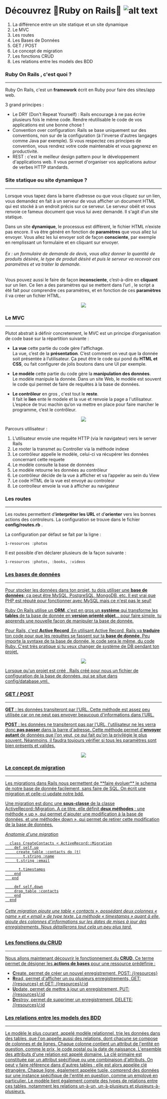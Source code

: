 # Découvrez :train:Ruby on Rails:train: ![alt text][logo]

 1. La différence entre un site statique et un site dynamique
 2. Le MVC
 3. Les routes
 4. Les Bases de Données
 5. GET / POST
 6. Le concept de migration
 7. Les fonctions CRUD
 8. Les relations entre les models des BDD

### Ruby On Rails , c'est quoi ? 
<hr>

Ruby On Rails, c'est un **framework** écrit en Ruby pour faire des sites/app web. 

3 grand principes : 

- Le DRY (Don't Repeat Yourself) : 
Rails encourage à ne pas écrire plusieurs fois le même code. Rendre réutilisable le code de vos applications est une bonne chose !
- Convention over configuration: 
Rails se base uniquement sur des conventions, non sur de la configuration (à l'inverse d'autres langages comme Java par exemple). Si vous respectez ces principes de convention, vous rendrez votre code maintenable et vous gagnerez en productivité.
- REST : 
c'est le meilleur design pattern pour le développement d'applications web. Il vous permet d'organiser vos applications autour de verbes HTTP standards.


### Site statique ou site dynamique ?
<hr>
 Lorsque vous tapez dans la barre d’adresse ou que vous cliquez sur un lien, vous demandez en fait à un serveur de vous afficher un document HTML qui est stocké à un endroit précis sur ce serveur. Le serveur obéit et vous renvoie ce fameux document que vous lui avez demandé. Il s'agit d'un site statique.


Dans un site **dynamique**, le processus est différent, le fichier HTML n’existe pas encore. Il va être généré en fonction de **paramètres** que vous allez lui envoyer.
Vous allez les lui envoyer soit de façon **consciente**, par exemple en remplissant un formulaire et en cliquant sur envoyer. 
    
###### *Ex :  un formulaire de demande de devis, vous allez donner la quantité de produits désirée, le type de produit désiré et puis le serveur va recevoir ces paramètres et va traiter la demande.*

Vous pouvez aussi le faire de façon **inconsciente**, c’est-à-dire en **cliquant** sur un lien. Ce lien a des paramètres qui se mettent dans l’url , le script a été fait pour comprendre ces paramètres,  et en fonction de ces **paramètres** il va créer un fichier HTML.


<p align="center">
    <img src="https://www.pluralsight.com/content/pluralsight/en/blog/creative-professional/sta/static-dynamic-websites-theres-difference/_jcr_content/main/hero_blog_block/image-res.img.jpg/1446605940972.jpg" target="_blank">
</p>


### Le MVC
<hr>
<p> Plutot abstrait à définir concretement, le MVC est un principe d’organisation de code basé sur la répartition suivante : <p>
    
- **La vue** cette partie du code gère l'affichage.     
La vue, c’est de la **présentation**. C’est comment on veut que la donnée soit présentée à l’utilisateur. Ça peut être le code qui pond du **HTML et CSS**, ou fait configurer de jolis boutons dans une UI par exemple.    

- **Le modèle** cette partie du code gère la **manipulation des données**.  
Le modèle manipule la donnée. Dans un site Web, le modèle est souvent le code qui permet de faire de requêtes à la base de données.   

- **Le contrôleur** en gros , c'est tout le **reste**.     
Il fait le **lien** ente le modele et la vue et renvoie la page a l'utilisateur. L’espèce de truc machin qu’on va mettre en place pour faire marcher le programme, c’est le contrôleur.  
<p>

<p align="center">
<img src= http://csharpcorner.mindcrackerinc.netdna-cdn.com/article/generate-a-controller-and-view-in-ruby-on-rails/Images/image001.jpg> 
</p>

Parcours utilisateur :

1. L’utilisateur envoie une requête HTTP (via le navigateur) vers le server Rails
2. Le rooter la transmet au Controller via la méthode indexe
3. Le contrôleur appelle le modèle, celui-ci va récupérer les données concernant cette requete
4. Le modèle consulte la base de données
5. Le modèle retourne les données au contrôleur
6. Le contrôleur décide de la vue à afficher et va l’appeler au sein du View
7. Le code HTML de la vue est envoyé au controleur
8. Le controlleur envoie la vue à afficher au navigateur

### Les routes 
<hr>

Les routes permettent d’**interpréter les URL** et d’**orienter** vers les bonnes actions des controleurs. La configuration se trouve dans le fichier **config/routes.rb** .

La configuration par défaut se fait par la ligne :

    1-resources :photos

Il est possible d’en déclarer plusieurs de la façon suivante :

    1-resources :photos, :books, :videos

<a href="https://www.sois-net.fr/routes-ruby-on-rails/">

### Les bases de données  
<hr>

Pour stocker les données dans ton projet, tu dois utiliser une **base de données**; ça peut être MySQL, PostgreSQL, MongoDB, etc. Il est vrai que PHP est réputé pour fonctionner avec MySQL mais ce n'est pas le seul!

Ruby On Rails utilise un **ORM**, c'est en gros un **système** qui transforme les **tables** de ta base de donnée en **version orienté objet**... pour faire simple, tu apprends une nouvelle façon de manipuler ta base de donnée. 


Pour Rails, c'est **Active Record** .En utilisant Active Record, Rails va **traduire** ton code pour que les requêtes se fassent sur ta **base de donnée**. Peu importe la syntaxe de ta base de donnée, le code sera le même, du code Ruby. C'est très pratique si tu veux changer de système de DB pendant ton projet.

<p align="center">
    <img src="http://www.ennder.fr/Documents/devs/support_de_cours_rails/images/orm.jpeg">
</p>

<p>Lorsque qu'un projet est créé , Rails créé pour nous un fichier de configuration de la base de données, qui se situe dans config/database.yml. </p>

<a href="http://v-dubois.developpez.com/ruby-on-rails/introduction/" >
    
### GET / POST
<hr>

**GET** : les données transiteront par l'URL. Cette méthode est assez peu utilisée car on ne peut pas envoyer beaucoup d'informations dans l'URL.

**POST** : les données ne transiteront pas par l'URL, l'utilisateur ne les verra donc **pas passer** dans la barre d'adresse. Cette méthode permet d'**envoyer autant** de données que l'on veut, ce qui fait qu'on la privilégie le plus souvent. Néanmoins, il faudra toujours vérifier si tous les paramètres sont bien présents et valides. 
<p align="center">
    <img src="http://media.tumblr.com/tumblr_m6gb8lux6E1r731lp.png">
</p>

### Le concept de migration
<hr>
Les migrations dans Rails nous permettent de **faire évoluer** le schema de notre base de donnée facilement, sans faire de SQL. On écrit une migration et celle-ci update notre bdd.

Une migration est donc une **sous-classe** de la classe ActiveRecord::Migration. A ce titre, elle définit **deux méthodes** : une méthode « up », qui permet d'ajouter une modification à la base de données, et une méthode« down », qui permet de retirer cette modification de la base de données. 

*Anatomie d'une migration*

      class CreateContacts < ActiveRecord::Migration
        def self.up
         create_table :contacts do |t|
            t.string :name
         t.string :email

          t.timestamps
        end
       end

        def self.down
        drop_table :contacts
        end
      end
      
###### *Cette migration ajoute une table « contacts », possédant deux colonnes « name » et « email » de type texte. La méthode « timestamps » quant à elle, ajoute des colonnes d'informations sur les dates de mises à jour des enregistrements. Nous détaillerons tout cela un peu plus tard.*

### Les fonctions du CRUD
<hr>

Nous allons maintenant découvrir le fonctionnement du **CRUD**. Ce terme permet de désigner les **actions de bases** pour une ressource prédéfinie :

- **C**reate, permet de créer un nouvel enregistrement, POST: /{resources}
- **R**ead, permet d'afficher un ou plusieurs enregistrements, GET: /{resources} et GET: /{resources}/:id
- **U**pdate, permet de mettre à jour un enregistrement, PUT: /{resources}/:id
- **D**estroy, permet de supprimer un enregistrement, DELETE: /{resources}/:id

### Les relations entre les models des BDD
<hr>

Le modèle le plus courant, appelé modèle relationnel, trie les données dans des tables, que l'on appelle aussi des relations, dont chacune se compose de colonnes et de lignes. Chaque colonne contient un attribut de l'entité en question, comme le prix, le code postal ou la date de naissance. L'ensemble des attributs d'une relation est appelé domaine. La clé primaire est constituée par un attribut spécifique ou une combinaison d'attributs. On peut y faire référence dans d'autres tables : elle est alors appelée clé étrangère.
Chaque ligne, également appelée tuple, comprend des données sur une instance spécifique de l'entité en question, comme un employé en particulier.
Le modèle tient également compte des types de relations entre ces tables, notamment les relations un-à-un, un-à-plusieurs et plusieurs-à-plusieurs.


[logo]: https://www.aistechnolabs.com/wp-content/uploads/2016/07/ruby-on-rails-development-e1480579728677.png "Ruby On Rails"
